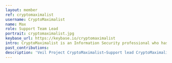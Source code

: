 ```yaml
---
layout: member
ref: cryptomaximalist
username: CryptoMaximalist
name: Max
role: Support Team Lead
portrait: cryptomaximalist.jpg
keybase_url: https://keybase.io/cryptomaximalist
intro: CryptoMaximalist is an Information Security professional who has been involved in the crypto space since 2013.  He uses his knowledge and skills in trading and mining, technical analysis, and support to advance Veil, and maintains helpful bots on Discord to empower the community. CryptoMaximalist is also a talented overseer of various channels involving the flow of business from both the work side and the public outreach side.
past_contributions:
description: 'Veil Project CryptoMaximalist—Support lead CryptoMaximalist, has a range of experience and expertise in technical analysis, project management, and customer relations. Read more here.'
---
```

